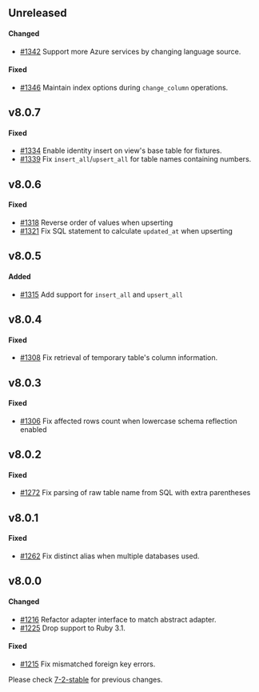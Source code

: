 ## Unreleased

#### Changed

- [#1342](https://github.com/rails-sqlserver/activerecord-sqlserver-adapter/pull/1342) Support more Azure services by changing language source.

#### Fixed
- [#1346](https://github.com/rails-sqlserver/activerecord-sqlserver-adapter/pull/1346) Maintain index options during `change_column` operations.

## v8.0.7

#### Fixed

- [#1334](https://github.com/rails-sqlserver/activerecord-sqlserver-adapter/pull/1334) Enable identity insert on view's base table for fixtures.
- [#1339](https://github.com/rails-sqlserver/activerecord-sqlserver-adapter/pull/1339) Fix `insert_all`/`upsert_all` for table names containing numbers.

## v8.0.6

#### Fixed

- [#1318](https://github.com/rails-sqlserver/activerecord-sqlserver-adapter/pull/1318) Reverse order of values when upserting
- [#1321](https://github.com/rails-sqlserver/activerecord-sqlserver-adapter/pull/1321) Fix SQL statement to calculate `updated_at` when upserting

## v8.0.5

#### Added

- [#1315](https://github.com/rails-sqlserver/activerecord-sqlserver-adapter/pull/1315) Add support for `insert_all` and `upsert_all`

## v8.0.4

#### Fixed

- [#1308](https://github.com/rails-sqlserver/activerecord-sqlserver-adapter/pull/1308) Fix retrieval of temporary table's column information.

## v8.0.3

#### Fixed

- [#1306](https://github.com/rails-sqlserver/activerecord-sqlserver-adapter/pull/1306) Fix affected rows count when lowercase schema reflection enabled

## v8.0.2

#### Fixed

- [#1272](https://github.com/rails-sqlserver/activerecord-sqlserver-adapter/pull/1272) Fix parsing of raw table name from SQL with extra parentheses

## v8.0.1

#### Fixed

- [#1262](https://github.com/rails-sqlserver/activerecord-sqlserver-adapter/pull/1262) Fix distinct alias when multiple databases used.

## v8.0.0

#### Changed

- [#1216](https://github.com/rails-sqlserver/activerecord-sqlserver-adapter/pull/1216) Refactor adapter interface to match abstract adapter.
- [#1225](https://github.com/rails-sqlserver/activerecord-sqlserver-adapter/pull/1225) Drop support to Ruby 3.1.

#### Fixed

- [#1215](https://github.com/rails-sqlserver/activerecord-sqlserver-adapter/pull/1215) Fix mismatched foreign key errors.

Please check [7-2-stable](https://github.com/rails-sqlserver/activerecord-sqlserver-adapter/blob/7-2-stable/CHANGELOG.md) for previous changes.
